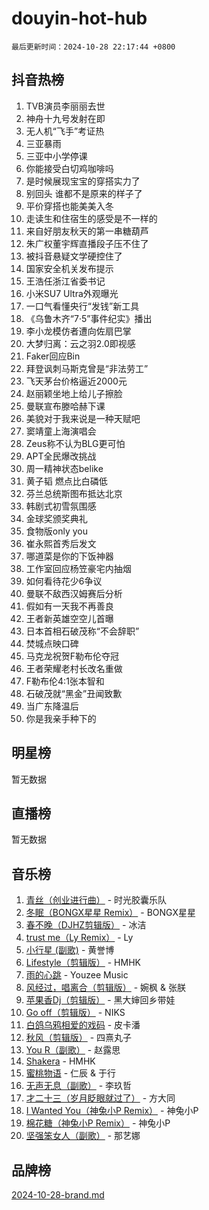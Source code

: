 # douyin-hot-hub

`最后更新时间：2024-10-28 22:17:44 +0800`

## 抖音热榜

1. TVB演员李丽丽去世
1. 神舟十九号发射在即
1. 无人机“飞手”考证热
1. 三亚暴雨
1. 三亚中小学停课
1. 你能接受白切鸡咖啡吗
1. 是时候展现宝宝的穿搭实力了
1. 别回头 谁都不是原来的样子了
1. 平价穿搭也能美美入冬
1. 走读生和住宿生的感受是不一样的
1. 来自好朋友秋天的第一串糖葫芦
1. 朱广权董宇辉直播段子压不住了
1. 被抖音悬疑文学硬控住了
1. 国家安全机关发布提示
1. 王浩任浙江省委书记
1. 小米SU7 Ultra外观曝光
1. 一口气看懂央行“发钱”新工具
1. 《乌鲁木齐“7·5”事件纪实》播出
1. 李小龙模仿者遭向佐扇巴掌
1. 大梦归离：云之羽2.0即视感
1. Faker回应Bin
1. 拜登讽刺马斯克曾是“非法劳工”
1. 飞天茅台价格逼近2000元
1. 赵丽颖坐地上给儿子擦脸
1. 曼联宣布滕哈赫下课
1. 美貌对于我来说是一种天赋吧
1. 窦靖童上海演唱会
1. Zeus称不认为BLG更可怕
1. APT全民爆改挑战
1. 周一精神状态belike
1. 黄子韬 燃点比白磷低
1. 芬兰总统斯图布抵达北京
1. 韩剧式初雪氛围感
1. 金球奖颁奖典礼
1. 食物版only you
1. 崔永熙首秀后发文
1. 哪道菜是你的下饭神器
1. 工作室回应杨笠豪宅内抽烟
1. 如何看待花少6争议
1. 曼联不敌西汉姆赛后分析
1. 假如有一天我不再善良
1. 王者新英雄空空儿首曝
1. 日本首相石破茂称“不会辞职”
1. 焚城点映口碑
1. 马克龙祝贺F勒布伦夺冠
1. 王者荣耀老村长改名重做
1. F勒布伦4:1张本智和
1. 石破茂就“黑金”丑闻致歉
1. 当广东降温后
1. 你是我亲手种下的

## 明星榜

暂无数据

## 直播榜

暂无数据

## 音乐榜

1. [青丝（创业进行曲）](https://sf3-cdn-tos.douyinstatic.com/obj/tos-cn-ve-2774/ooYARJB5iBRNhCOkDsS3BAKW91CIMoQfwzwKLi) - 时光胶囊乐队
1. [冬眠（BONGX星星 Remix）](https://sf3-cdn-tos.douyinstatic.com/obj/tos-cn-ve-2774/oMCfFFoE3LwQ7agAgOIG4ieExqkeAsxNBEkLdz) - BONGX星星
1. [春不晚（DJHZ剪辑版）](https://sf5-hl-cdn-tos.douyinstatic.com/obj/tos-cn-ve-2774/osEZa7YZ6wNo9QDABgfGFaCQKRQTNafsBJDnKt) - 冰洁
1. [trust me（Ly Remix）](https://sf3-cdn-tos.douyinstatic.com/obj/tos-cn-ve-2774/oUo1M8fz5AfmMSExABQQKFE0eCMWgsiccfqrMA) - Ly
1. [小行星 (副歌)](https://sf5-hl-cdn-tos.douyinstatic.com/obj/tos-cn-ve-2774/oArWEvgkJwVsB0KMIw6iBsAoHAciIjJqzWeTQr) - 黄誉博
1. [Lifestyle（剪辑版）](https://sf5-hl-cdn-tos.douyinstatic.com/obj/tos-cn-ve-2774/owfqGgjwG3V5lCLaAIezFMeg3LtuKNBaZKgzPV) - HMHK
1. [雨的心跳](https://sf5-hl-cdn-tos.douyinstatic.com/obj/tos-cn-ve-2774/o0vI5NZuiJgxWIQQFhXO0RTrsiIAsBSiMIECz) - Youzee Music
1. [风经过，唱离合（剪辑版）](https://sf5-hl-cdn-tos.douyinstatic.com/obj/tos-cn-ve-2774/okllg5DG2MmUF3aiiDfBZx6ZLvfwOTtbCEAHyI) - 婉枫 & 张朕
1. [苹果香Dj（剪辑版）](https://sf3-cdn-tos.douyinstatic.com/obj/tos-cn-ve-2774/oEeIEQbYGAOspCTRAIeYF4Ok8LgZ8NBaRe4ztR) - 黑大婶回乡带娃
1. [Go off（剪辑版）](https://sf5-hl-cdn-tos.douyinstatic.com/obj/tos-cn-ve-2774/oYLJZTCGnIQBt2BsMBCFksOEMnDQesCr2gfZ7N) - NIKS
1. [白鸽乌鸦相爱的戏码](https://sf5-hl-cdn-tos.douyinstatic.com/obj/tos-cn-ve-2774/oMVVEf6eDAOmFtNtCsEqKpIorBDM8Nkg6TZRqC) - 皮卡潘
1. [秋风（剪辑版）](https://sf5-hl-cdn-tos.douyinstatic.com/obj/tos-cn-ve-2774/ocGaU84LfAfzMd2wbXdQFpCGhBiXg82JNMRRie) - 四熹丸子
1. [You R（副歌）](https://sf5-hl-cdn-tos.douyinstatic.com/obj/tos-cn-ve-2774/oc0MZn9aEfLkCFLIxKQQcgBjS9mBBuDttYPfZ1) - 赵露思
1. [Shakera](https://sf5-hl-cdn-tos.douyinstatic.com/obj/tos-cn-ve-2774/ocKtEBgQ8FiQCBDf3nj9Z9gEGEQ4fAZDYEocLY) - HMHK
1. [蜜桃物语](https://sf5-hl-cdn-tos.douyinstatic.com/obj/tos-cn-ve-2774/oIhOSCZtIACtYU4XQkngiW9kCBfVD1Fz9IYeqL) - 仁辰 & 于行
1. [无声无息（副歌）](https://sf6-cdn-tos.douyinstatic.com/obj/tos-cn-ve-2774/osmzBBdYMBoz2NHW7AYiZEErnITswCiYzuA3Nf) - 李玖哲
1. [才二十三（岁月眨眼就过了）](https://sf5-hl-cdn-tos.douyinstatic.com/obj/tos-cn-ve-2774/oYAvkTrUXEBMWYUbL3nl8i01MJ5skiIZASC2H) - 方大同
1. [I Wanted You（神兔小P Remix）](https://sf6-cdn-tos.douyinstatic.com/obj/tos-cn-ve-2774/o4CAubmDQdZeEkstFnCvKIMDag8D2BSBOjfNuh) - 神兔小P
1. [棉花糖（神兔小P Remix）](https://sf6-cdn-tos.douyinstatic.com/obj/tos-cn-ve-2774/o0pEDf1GaEfEYJ1FbgOAFCITQ1zeFD3kgBWGcG) - 神兔小P
1. [坚强笨女人（副歌）](https://sf5-hl-cdn-tos.douyinstatic.com/obj/tos-cn-ve-2774/ospNInQiZvGWyBVg5zkNsAMct5uJIg1CrZiPL) - 那艺娜

## 品牌榜

[2024-10-28-brand.md](2024-10-28-brand.md)
